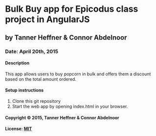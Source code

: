 # Bulk Buy app for Epicodus class project in AngularJS
## by Tanner Heffner & Connor Abdelnoor
### Date: April 20th, 2015
#### Description

This app allows users to buy popcorn in bulk and offers them a discount based on the total amount ordered. 

#### Setup instructions
1. Clone this git repository
2. Start the web app by opening index.html in your browser.

#### Copyright © 2015, Tanner Heffner & Connor Abdelnoor

#### License: [MIT](https://github.com/twbs/bootstrap/blob/master/LICENSE)  
